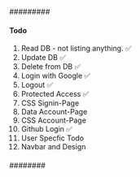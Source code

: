 #########

#### Todo 

1. Read DB - not listing anything. ✅
2. Update DB ✅
3. Delete from DB ✅
4. Login with Google ✅
5. Logout ✅
6. Protected Access ✅
7. CSS Signin-Page
8. Data Account-Page
9. CSS Account-Page
10. Github Login ✅
11. User Specfic Todo
12. Navbar and Design

####

########
